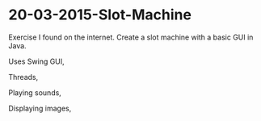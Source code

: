 # 20-03-2015-Slot-Machine
Exercise I found on the internet. Create a slot machine with a basic GUI in Java.

Uses Swing GUI, 

Threads, 

Playing sounds, 

Displaying images,

